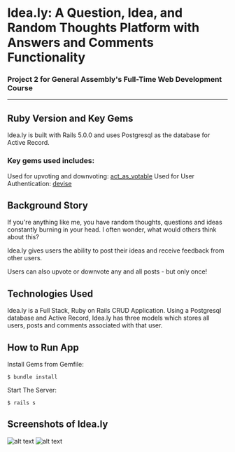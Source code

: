 # Idea.ly: A Question, Idea, and Random Thoughts Platform with Answers and Comments Functionality

### Project 2 for General Assembly's Full-Time Web Development Course

***

## Ruby Version and Key Gems
Idea.ly is built with Rails 5.0.0 and uses Postgresql as the database for Active Record.

### Key gems used includes:
  Used for upvoting and downvoting:
    [act_as_votable](https://rubygems.org/gems/acts_as_votable/versions/0.10.0)
  Used for User Authentication:
    [devise](https://rubygems.org/gems/devise/versions/4.2.0)

## Background Story
If you're anything like me, you have random thoughts, questions and ideas constantly burning in your head. I often wonder, what would others think about this?

Idea.ly gives users the ability to post their ideas and receive feedback from other users.

Users can also upvote or downvote any and all posts - but only once!

## Technologies Used
Idea.ly is a Full Stack, Ruby on Rails CRUD Application. Using a Postgresql database and Active Record, Idea.ly has three models which stores all users, posts and comments associated with that user.

## How to Run App
Install Gems from Gemfile:
```
$ bundle install
```

Start The Server:
```
$ rails s
```

## Screenshots of Idea.ly
![alt text](images/ideal.ly-homepage.png "Idea.ly Homepage screenshot")
![alt text](images/upvote-downvote.png "Idea.ly screenshot")
